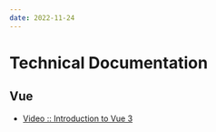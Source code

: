 ```yaml
---
date: 2022-11-24
---
```


# Technical Documentation

## Vue

- [Video :: Introduction to Vue 3](vue/courses/vue-3/index.md)


